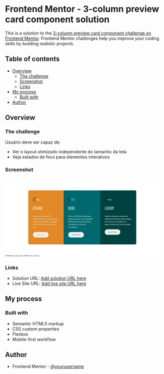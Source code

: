# Frontend Mentor - 3-column preview card component solution

This is a solution to the [3-column preview card component challenge on Frontend Mentor](https://www.frontendmentor.io/challenges/3column-preview-card-component-pH92eAR2-). Frontend Mentor challenges help you improve your coding skills by building realistic projects. 

## Table of contents

- [Overview](#overview)
  - [The challenge](#the-challenge)
  - [Screenshot](#screenshot)
  - [Links](#links)
- [My process](#my-process)
  - [Built with](#built-with)
- [Author](#author)

## Overview

### The challenge

Usuário deve ser capaz de:

- Ver o layout otimizado independente do tamanho da tela
- Veja estados de foco para elementos interativos

### Screenshot

![](/images/screenshot.jpeg)

### Links

- Solution URL: [Add solution URL here](https://www.frontendmentor.io/home/my-challenges)
- Live Site URL: [Add live site URL here](https://luxury-longma-513f9b.netlify.app/)

## My process

### Built with

- Semantic HTML5 markup
- CSS custom properties
- Flexbox
- Mobile-first workflow

## Author

- Frontend Mentor - [@yourusername](https://www.frontendmentor.io/profile/Italo-Chiaradia)
